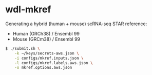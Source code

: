 # wdl-mkref

Generating a hybrid (human + mouse) scRNA-seq STAR reference:
- Human (GRCh38) / Ensembl 99
- Mouse (GRCm38) / Ensembl 99 

```bash
$ ./submit.sh \
    -k ~/keys/secrets-aws.json \
    -i configs/mkref.inputs.json \
    -l configs/mkref.labels.aws.json \
    -o mkref.options.aws.json
```
